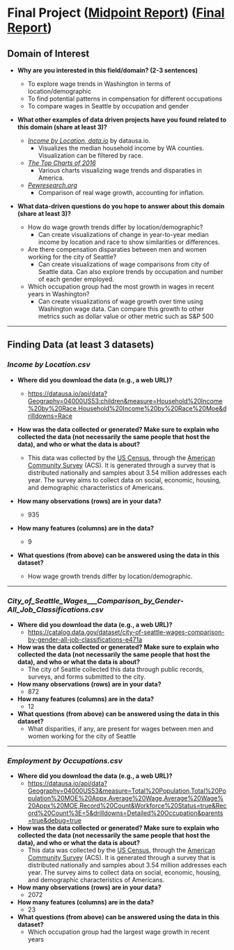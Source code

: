 # Final Project ([Midpoint Report](https://marcrng.github.io/self/)) ([Final Report](https://marcrng.shinyapps.io/WA_Analytics/))
## Domain of Interest
- **Why are you interested in this field/domain? (2-3 sentences)**
    - To explore wage trends in Washington in terms of location/demographic
    - To find potential patterns in compensation for different occupations
    - To compare wages in Seattle by occupation and gender

- **What other examples of data driven projects have you found related to this domain (share at least 3)?**
    - [_Income by Location, data.io_](https://datausa.io/profile/geo/washington#income_geo) by datausa.io. 
        - Visualizes the median household income by WA counties. Visualization can be filtered by race.
    - [_The Top Charts of 2016_](https://www.epi.org/publication/the-top-charts-of-2016-13-charts-that-show-the-difference-between-the-economy-we-have-now-and-the-economy-we-could-have/)
        - Various charts visualizing wage trends and disparaties in America.
    - [_Pewresearch.org_](https://www.pewresearch.org/fact-tank/2018/08/07/for-most-us-workers-real-wages-have-barely-budged-for-decades/)
        - Comparison of real wage growth, accounting for inflation.

- **What data-driven questions do you hope to answer about this domain (share at least 3)?**
    - How do wage growth trends differ by location/demographic?
        - Can create visualizations of change in year-to-year median income by location and race to show similarities or differences.
    - Are there compensation disparaties between men and women working for the city of Seattle?
        - Can create visualizations of wage comparisons from city of Seattle data. Can also explore trends by occupation and number of each gender employed.
    - Which occupation group had the most growth in wages in recent years in Washington?
        - Can create visualizations of wage growth over time using Washington wage data. Can compare this growth to other metrics such as dollar value or other metric such as S&P 500

***
## Finding Data (at least 3 datasets)

### _Income by Location.csv_
- **Where did you download the data (e.g., a web URL)?**
    - https://datausa.io/api/data?Geography=04000US53:children&measure=Household%20Income%20by%20Race,Household%20Income%20by%20Race%20Moe&drilldowns=Race

- **How was the data collected or generated? Make sure to explain who collected the data (not necessarily the same people that host the data), and who or what the data is about?**
    - This data was collected by the [US Census](https://www.census.gov/en.html), through the [American Community Survey](https://www.census.gov/programs-surveys/acs/methodology.html) (ACS). It is generated through a survey that is distributed nationally and samples about 3.54 million addresses each year. The survey aims to collect data on social, economic, housing, and demographic characteristics of Americans.

- **How many observations (rows) are in your data?**
    - 935

- **How many features (columns) are in the data?**
    - 9

- **What questions (from above) can be answered using the data in this dataset?**
    - How wage growth trends differ by location/demographic.
    
***
### _City_of_Seattle_Wages___Comparison_by_Gender_-_All_Job_Classifications.csv_
- **Where did you download the data (e.g., a web URL)?**
    - https://catalog.data.gov/dataset/city-of-seattle-wages-comparison-by-gender-all-job-classifications-e471a
- **How was the data collected or generated? Make sure to explain who collected the data (not necessarily the same people that host the data), and who or what the data is about?**
    - The city of Seattle collected this data through public records, surveys, and forms submitted to the city.
- **How many observations (rows) are in your data?**
    - 872
- **How many features (columns) are in the data?**
    - 12
- **What questions (from above) can be answered using the data in this dataset?**
    - What disparities, if any, are present for wages between men and women working for the city of Seattle

***
### _Employment by Occupations.csv_
- **Where did you download the data (e.g., a web URL)?**
    - https://datausa.io/api/data?Geography=04000US53&measure=Total%20Population,Total%20Population%20MOE%20Appx,Average%20Wage,Average%20Wage%20Appx%20MOE,Record%20Count&Workforce%20Status=true&Record%20Count%3E=5&drilldowns=Detailed%20Occupation&parents=true&debug=true
- **How was the data collected or generated? Make sure to explain who collected the data (not necessarily the same people that host the data), and who or what the data is about?**
    - This data was collected by the [US Census](https://www.census.gov/en.html), through the [American Community Survey](https://www.census.gov/programs-surveys/acs/methodology.html) (ACS). It is generated through a survey that is distributed nationally and samples about 3.54 million addresses each year. The survey aims to collect data on social, economic, housing, and demographic characteristics of Americans.
- **How many observations (rows) are in your data?**
    - 2072
- **How many features (columns) are in the data?**
    - 23
- **What questions (from above) can be answered using the data in this dataset?**
    - Which occupation group had the largest wage growth in recent years
